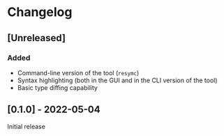 # Changelog

## [Unreleased]
### Added
- Command-line version of the tool (`resymc`)
- Syntax highlighting (both in the GUI and in the CLI version of the tool)
- Basic type diffing capability

## [0.1.0] - 2022-05-04
Initial release
